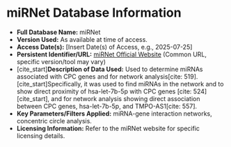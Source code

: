 # miRNet Database Information

* **Full Database Name:** miRNet
* **Version Used:** As available at time of access.
* **Access Date(s):** [Insert Date(s) of Access, e.g., 2025-07-25]
* **Persistent Identifier/URL:** [miRNet Official Website](https://www.mirnet.ca/) (Common URL, specific version/tool may vary)
* [cite_start]**Description of Data Used:** Used to determine miRNAs associated with CPC genes and for network analysis[cite: 519]. [cite_start]Specifically, it was used to find miRNAs in the network and to show direct proximity of hsa-let-7b-5p with CPC genes [cite: 524][cite_start], and for network analysis showing direct association between CPC genes, hsa-let-7b-5p, and TMPO-AS1[cite: 557].
* **Key Parameters/Filters Applied:** miRNA-gene interaction networks, concentric circle analysis.
* **Licensing Information:** Refer to the miRNet website for specific licensing details.
